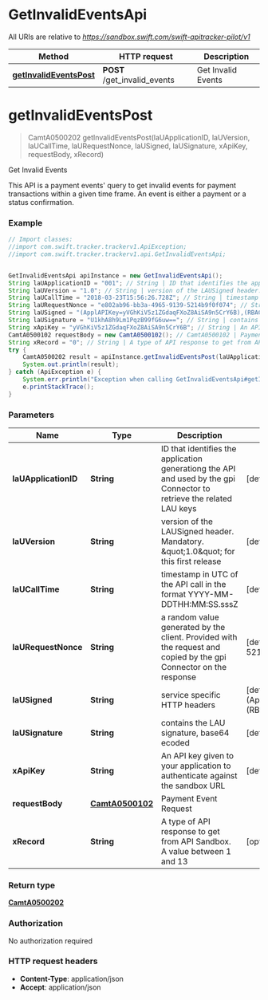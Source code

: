 # GetInvalidEventsApi

All URIs are relative to *https://sandbox.swift.com/swift-apitracker-pilot/v1*

Method | HTTP request | Description
------------- | ------------- | -------------
[**getInvalidEventsPost**](GetInvalidEventsApi.md#getInvalidEventsPost) | **POST** /get_invalid_events | Get Invalid Events


<a name="getInvalidEventsPost"></a>
# **getInvalidEventsPost**
> CamtA0500202 getInvalidEventsPost(laUApplicationID, laUVersion, laUCallTime, laURequestNonce, laUSigned, laUSignature, xApiKey, requestBody, xRecord)

Get Invalid Events

This API is a payment events&#39; query to get invalid events for payment transactions within a given time frame. An event is either a payment or a status confirmation.

### Example
```java
// Import classes:
//import com.swift.tracker.trackerv1.ApiException;
//import com.swift.tracker.trackerv1.api.GetInvalidEventsApi;


GetInvalidEventsApi apiInstance = new GetInvalidEventsApi();
String laUApplicationID = "001"; // String | ID that identifies the application generationg the API and used by the gpi Connector to retrieve the related LAU keys
String laUVersion = "1.0"; // String | version of the LAUSigned header. Mandatory. \"1.0\" for this first release
String laUCallTime = "2018-03-23T15:56:26.728Z"; // String | timestamp in UTC of the API call in the format YYYY-MM-DDTHH:MM:SS.sssZ
String laURequestNonce = "e802ab96-bb3a-4965-9139-5214b9f0f074"; // String | a random value generated by the client. Provided with the request and copied by the gpi Connector on the response
String laUSigned = "(ApplAPIKey=yVGhKiV5z1ZGdaqFXoZ8AiSA9n5CrY6B),(RBACRole=[FullViewer/Scope/cclabeb0])"; // String | service specific HTTP headers
String laUSignature = "U1khA8h9Lm1PqzB99fG6uw=="; // String | contains the LAU signature, base64 ecoded
String xApiKey = "yVGhKiV5z1ZGdaqFXoZ8AiSA9n5CrY6B"; // String | An API key given to your application to authenticate against the sandbox URL
CamtA0500102 requestBody = new CamtA0500102(); // CamtA0500102 | Payment Event Request
String xRecord = "0"; // String | A type of API response to get from API Sandbox. A value between 1 and 13
try {
    CamtA0500202 result = apiInstance.getInvalidEventsPost(laUApplicationID, laUVersion, laUCallTime, laURequestNonce, laUSigned, laUSignature, xApiKey, requestBody, xRecord);
    System.out.println(result);
} catch (ApiException e) {
    System.err.println("Exception when calling GetInvalidEventsApi#getInvalidEventsPost");
    e.printStackTrace();
}
```

### Parameters

Name | Type | Description  | Notes
------------- | ------------- | ------------- | -------------
 **laUApplicationID** | **String**| ID that identifies the application generationg the API and used by the gpi Connector to retrieve the related LAU keys | [default to 001]
 **laUVersion** | **String**| version of the LAUSigned header. Mandatory. \&quot;1.0\&quot; for this first release | [default to 1.0]
 **laUCallTime** | **String**| timestamp in UTC of the API call in the format YYYY-MM-DDTHH:MM:SS.sssZ | [default to 2018-03-23T15:56:26.728Z]
 **laURequestNonce** | **String**| a random value generated by the client. Provided with the request and copied by the gpi Connector on the response | [default to e802ab96-bb3a-4965-9139-5214b9f0f074]
 **laUSigned** | **String**| service specific HTTP headers | [default to (ApplAPIKey&#x3D;yVGhKiV5z1ZGdaqFXoZ8AiSA9n5CrY6B),(RBACRole&#x3D;[FullViewer/Scope/cclabeb0])]
 **laUSignature** | **String**| contains the LAU signature, base64 ecoded | [default to U1khA8h9Lm1PqzB99fG6uw&#x3D;&#x3D;]
 **xApiKey** | **String**| An API key given to your application to authenticate against the sandbox URL | [default to yVGhKiV5z1ZGdaqFXoZ8AiSA9n5CrY6B]
 **requestBody** | [**CamtA0500102**](CamtA0500102.md)| Payment Event Request |
 **xRecord** | **String**| A type of API response to get from API Sandbox. A value between 1 and 13 | [optional] [default to 0]

### Return type

[**CamtA0500202**](CamtA0500202.md)

### Authorization

No authorization required

### HTTP request headers

 - **Content-Type**: application/json
 - **Accept**: application/json

